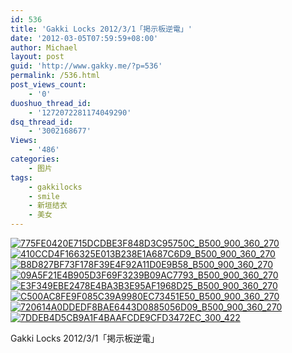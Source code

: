 ```yaml
---
id: 536
title: '​Gakki Locks 2012/3/1「掲示板逆電」'
date: '2012-03-05T07:59:59+08:00'
author: Michael
layout: post
guid: 'http://www.gakky.me/?p=536'
permalink: /536.html
post_views_count:
    - '0'
duoshuo_thread_id:
    - '1272072281174049290'
dsq_thread_id:
    - '3002168677'
Views:
    - '486'
categories:
    - 图片
tags:
    - gakkilocks
    - smile
    - 新垣结衣
    - 美女
---
```


[![775FE0420E715DCDBE3F848D3C95750C_B500_900_360_270](http://www.yui-aragaki.org/wp-content/uploads/img/775FE0420E715DCDBE3F848D3C95750C_B500_900_360_270.jpeg)](http://www.yui-aragaki.org/wp-content/uploads/img/775FE0420E715DCDBE3F848D3C95750C_B1280_1280_360_270.jpeg) [![410CCD4F166325E013B238E1A687C6D9_B500_900_360_270](http://www.yui-aragaki.org/wp-content/uploads/img/410CCD4F166325E013B238E1A687C6D9_B500_900_360_270.jpeg)](http://www.yui-aragaki.org/wp-content/uploads/img/410CCD4F166325E013B238E1A687C6D9_B1280_1280_360_270.jpeg) [![B8D827BF73F178F39E4F92A11D0E9B58_B500_900_360_270](http://www.yui-aragaki.org/wp-content/uploads/img/B8D827BF73F178F39E4F92A11D0E9B58_B500_900_360_270.jpeg)](http://www.yui-aragaki.org/wp-content/uploads/img/B8D827BF73F178F39E4F92A11D0E9B58_B1280_1280_360_270.jpeg) [![09A5F21E4B905D3F69F3239B09AC7793_B500_900_360_270](http://www.yui-aragaki.org/wp-content/uploads/img/09A5F21E4B905D3F69F3239B09AC7793_B500_900_360_270.jpeg)](http://www.yui-aragaki.org/wp-content/uploads/img/09A5F21E4B905D3F69F3239B09AC7793_B1280_1280_360_270.jpeg) [![E3F349EBE2478E4BA3B3E95AF1968D25_B500_900_360_270](http://www.yui-aragaki.org/wp-content/uploads/img/E3F349EBE2478E4BA3B3E95AF1968D25_B500_900_360_270.jpeg)](http://www.yui-aragaki.org/wp-content/uploads/img/E3F349EBE2478E4BA3B3E95AF1968D25_B1280_1280_360_270.jpeg) [![C500AC8FE9F085C39A9980EC73451E50_B500_900_360_270](http://www.yui-aragaki.org/wp-content/uploads/img/C500AC8FE9F085C39A9980EC73451E50_B500_900_360_270.jpeg)](http://www.yui-aragaki.org/wp-content/uploads/img/C500AC8FE9F085C39A9980EC73451E50_B1280_1280_360_270.jpeg) [![720614A0DDEDF8BAE6443D0885056D09_B500_900_360_270](http://www.yui-aragaki.org/wp-content/uploads/img/720614A0DDEDF8BAE6443D0885056D09_B500_900_360_270.jpeg)](http://www.yui-aragaki.org/wp-content/uploads/img/720614A0DDEDF8BAE6443D0885056D09_B1280_1280_360_270.jpeg) [![7DDEB4D5CB9A1F4BAAFCDE9CFD3472EC_300_422](http://m1.img.srcdd.com/farm3/236/7DDEB4D5CB9A1F4BAAFCDE9CFD3472EC_300_422.gif)](http://m1.img.srcdd.com/farm3/236/7DDEB4D5CB9A1F4BAAFCDE9CFD3472EC_300_422.gif)

Gakki Locks 2012/3/1「掲示板逆電」